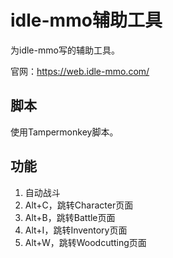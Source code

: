# idle-mmo辅助工具

为idle-mmo写的辅助工具。

官网：https://web.idle-mmo.com/

## 脚本

使用Tampermonkey脚本。

## 功能

1. 自动战斗
2. Alt+C，跳转Character页面
3. Alt+B，跳转Battle页面
4. Alt+I，跳转Inventory页面
5. Alt+W，跳转Woodcutting页面
